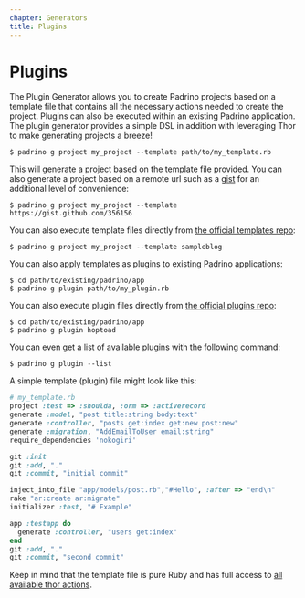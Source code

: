 ```yaml
---
chapter: Generators
title: Plugins
---
```


# Plugins

The Plugin Generator allows you to create Padrino projects based on a template
file that contains all the necessary actions needed to create the project.
Plugins can also be executed within an existing Padrino application. The plugin
generator provides a simple DSL in addition with leveraging Thor to make
generating projects a breeze!

```shell
$ padrino g project my_project --template path/to/my_template.rb
```

This will generate a project based on the template file provided. You can also
generate a project based on a remote url such as a
[gist](https://gist.github.com/ "gist") for an additional level of convenience:

```shell
$ padrino g project my_project --template https://gist.github.com/356156
```

You can also execute template files directly from
[the official templates repo](http://github.com/padrino/padrino-recipes/tree/master/templates
"the official templates repo"):

```shell
$ padrino g project my_project --template sampleblog
```

You can also apply templates as plugins to existing Padrino applications:

```shell
$ cd path/to/existing/padrino/app
$ padrino g plugin path/to/my_plugin.rb
```

You can also execute plugin files directly from
[the official plugins repo](https://github.com/padrino/padrino-recipes/tree/master/plugins/
"the official plugins repo"):

```shell
$ cd path/to/existing/padrino/app
$ padrino g plugin hoptoad
```

You can even get a list of available plugins with the following command:

```shell
$ padrino g plugin --list
```

A simple template (plugin) file might look like this:

```ruby
# my_template.rb
project :test => :shoulda, :orm => :activerecord
generate :model, "post title:string body:text"
generate :controller, "posts get:index get:new post:new"
generate :migration, "AddEmailToUser email:string"
require_dependencies 'nokogiri'

git :init
git :add, "."
git :commit, "initial commit"

inject_into_file "app/models/post.rb","#Hello", :after => "end\n"
rake "ar:create ar:migrate"
initializer :test, "# Example"

app :testapp do
  generate :controller, "users get:index"
end
git :add, "."
git :commit, "second commit"
```

Keep in mind that the template file is pure Ruby and has full access to
[all available thor actions](https://github.com/erikhuda/thor/blob/master/lib/thor/actions.rb
"thor actions").

